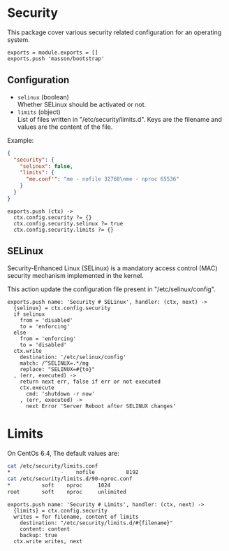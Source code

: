 
# Security

This package cover various security related configuration for an operating
system.

    exports = module.exports = []
    exports.push 'masson/bootstrap'

## Configuration

*   `selinux` (boolean)   
    Whether SELinux should be activated or not.   
*   `limits` (object)   
    List of files written in "/etc/security/limits.d". Keys are the filename
    and values are the content of the file.

Example:

```json
{
  "security": {
    "selinux": false,
    "limits": {
      "me.conf'": "me - nofile 32768\nme - nproc 65536"
    }
  }
}
```

    exports.push (ctx) ->
      ctx.config.security ?= {}
      ctx.config.security.selinux ?= true
      ctx.config.security.limits ?= {}

## SELinux

Security-Enhanced Linux (SELinux) is a mandatory access control (MAC) security 
mechanism implemented in the kernel.

This action update the configuration file present in "/etc/selinux/config".

    exports.push name: 'Security # SELinux', handler: (ctx, next) ->
      {selinux} = ctx.config.security
      if selinux
        from = 'disabled'
        to = 'enforcing'
      else
        from = 'enforcing'
        to = 'disabled'
      ctx.write
        destination: '/etc/selinux/config'
        match: /^SELINUX=.*/mg
        replace: "SELINUX=#{to}"
      , (err, executed) ->
        return next err, false if err or not executed
        ctx.execute
          cmd: 'shutdown -r now'
        , (err, executed) ->
          next Error 'Server Reboot after SELINUX changes'

# Limits

On CentOs 6.4, The default values are:

```bash
cat /etc/security/limits.conf
*                -    nofile          8192
cat /etc/security/limits.d/90-nproc.conf
*          soft    nproc     1024
root       soft    nproc     unlimited
```

    exports.push name: 'Security # Limits', handler: (ctx, next) ->
      {limits} = ctx.config.security
      writes = for filename, content of limits
        destination: "/etc/security/limits.d/#{filename}"
        content: content
        backup: true
      ctx.write writes, next





